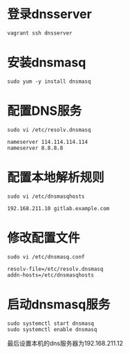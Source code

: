 
# 登录dnsserver

```
vagrant ssh dnsserver
```

# 安装dnsmasq

```
sudo yum -y install dnsmasq
```

# 配置DNS服务

```
sudo vi /etc/resolv.dnsmasq

nameserver 114.114.114.114
nameserver 8.8.8.8
```

# 配置本地解析规则

```
sudo vi /etc/dnsmasqhosts

192.168.211.10 gitlab.example.com
```

# 修改配置文件

```
sudo vi /etc/dnsmasq.conf

resolv-file=/etc/resolv.dnsmasq
addn-hosts=/etc/dnsmasqhosts
```

# 启动dnsmasq服务

```
sudo systemctl start dnsmasq
sudo systemctl enable dnsmasq 
```

最后设置本机的dns服务器为192.168.211.12